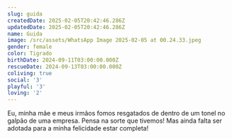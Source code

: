 ```yaml
---
slug: guida
createdDate: 2025-02-05T20:42:46.286Z
updatedDate: 2025-02-05T20:42:46.286Z
name: Guida
image: /src/assets/WhatsApp Image 2025-02-05 at 00.24.33.jpeg
gender: female
color: Tigrado
birthDate: 2024-09-11T03:00:00.000Z
rescueDate: 2024-09-13T03:00:00.000Z
coliving: true
social: '3'
playful: '3'
loving: '2'
---
```


Eu, minha mãe e meus irmãos fomos resgatados de dentro de um tonel no galpão de uma empresa. Pensa na sorte que tivemos! Mas ainda falta ser adotada para a minha felicidade estar completa! 
